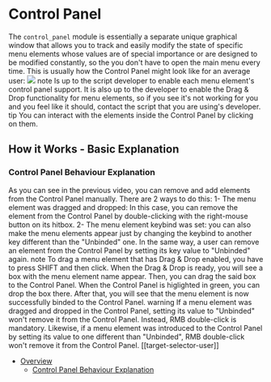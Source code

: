 # Control Panel

The `control_panel` module is essentially a separate unique graphical window that allows you to track and easily modify the state of specific menu elements whose values are of special importance or are designed to be modified constantly, so the you don't have to open the main menu every time. This is usually how the Control Panel might look like for an average user:
![](https://downloads.project-sylvanas.net/1727786559336-control_panel_pala.png)
note
Is up to the script developer to enable each menu element's control panel support. It is also up to the developer to enable the Drag & Drop functionality for menu elements, so if you see it's not working for you and you feel like it should, contact the script that you are using's developer.
tip
You can interact with the elements inside the Control Panel by clicking on them.

## How it Works - Basic Explanation

### Control Panel Behaviour Explanation[​](https://docs.project-sylvanas.net/docs/<#-control-panel-behaviour-explanation> "Direct link to -control-panel-behaviour-explanation")

As you can see in the previous video, you can remove and add elements from the Control Panel manually. There are 2 ways to do this: 1- The menu element was dragged and dropped: In this case, you can remove the element from the Control Panel by double-clicking with the right-mouse button on its hitbox. 2- The menu element keybind was set: you can also make the menu elements appear just by changing the keybind to another key different than the "Unbinded" one. In the same way, a user can remove an element from the Control Panel by setting its key value to "Unbinded" again.
note
To drag a menu element that has Drag & Drop enabled, you have to press SHIFT and then click. When the Drag & Drop is ready, you will see a box with the menu element name appear. Then, you can drag the said box to the Control Panel. When the Control Panel is higlighted in green, you can drop the box there. After that, you will see that the menu element is now successfully binded to the Control Panel.
warning
If a menu element was dragged and dropped in the Control Panel, setting its value to "Unbinded" won't remove it from the Control Panel. Instead, RMB double-click is mandatory. Likewise, if a menu element was introduced to the Control Panel by setting its value to one different than "Unbinded", RMB double-click won't remove it from the Control Panel.
[[target-selector-user]]

- [Overview](https://docs.project-sylvanas.net/docs/<#overview>)
  - [ Control Panel Behaviour Explanation](https://docs.project-sylvanas.net/docs/<#-control-panel-behaviour-explanation>)
